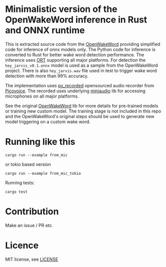 # Minimalistic version of the OpenWakeWord inference in Rust and ONNX runtime

This is extracted source code from the [OpenWakeWord](https://github.com/dscripka/openWakeWord) 
providing simplified code for inference of onnx models only. The Python code for inference is converted to
Rust for better wake word detection performance. The inference uses [ORT](https://github.com/pykeio/ort)
supporting all major platforms. For detection the `hey_jarvis_v0.1.onnx` model is used as a sample from
the OpenWakeWord project. There is also `hey_jarvis.wav` file used in test to trigger wake word detection with 
more than 99% accuracy.

The implementation uses [pv_recorded](https://github.com/Picovoice/pvrecorder) opensourced audio recorder from
[Picovoice](www.picovoice.com). The recorded uses underlying [miniaudio](https://github.com/mackron/miniaudio) 
lib for accessing microphones on all major platforms. 

See the original [OpenWakeWord](https://github.com/dscripka/openWakeWord) lib for more details for pre-trained models or training new custom model. The
training stage is not included in this repo and the OpenWakeWord's original steps should be used to generate
new model triggering on a custom wake word.

# Running like this

    cargo run --example from_mic

or tokio based version

    cargo run --example from_mic_tokio

Running tests:

    cargo test

# Contribution

Make an issue / PR etc.

# Licence

MIT license, see [LICENSE](./LICENSE)

